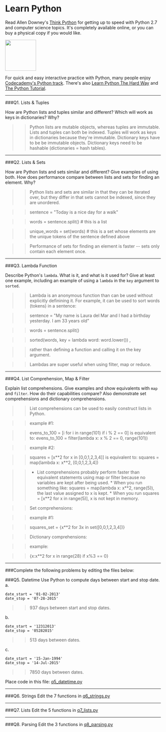 # Learn Python

Read Allen Downey's [Think Python](http://www.greenteapress.com/thinkpython/) for getting up to speed with Python 2.7 and computer science topics. It's completely available online, or you can buy a physical copy if you would like.

<a href="http://www.greenteapress.com/thinkpython/"><img src="img/think_python.png" style="width: 100px;" target="_blank"></a>

For quick and easy interactive practice with Python, many people enjoy [Codecademy's Python track](http://www.codecademy.com/en/tracks/python). There's also [Learn Python The Hard Way](http://learnpythonthehardway.org/book/) and [The Python Tutorial](https://docs.python.org/2/tutorial/).

---

###Q1. Lists &amp; Tuples

How are Python lists and tuples similar and different? Which will work as keys in dictionaries? Why?

>> Python lists are mutable objects, whereas tuples are immutable. 
Lists and tuples can both be indexed.
Tuples will work as keys in dictionaries because they're immutable. Dictionary keys have to be be immutable objects. Dictionary keys need to be hashable (dictionaries = hash tables). 

---

###Q2. Lists &amp; Sets

How are Python lists and sets similar and different? Give examples of using both. How does performance compare between lists and sets for finding an element. Why?

>> Python lists and sets are similar in that they can be iterated over, but they differ in that sets cannot be indexed, since they are unordered.

>> sentence = "Today is a nice day for a walk"

>> words = sentence.split()  # this is a list

>> unique_words = set(words) # this is a set whose elements are the unique tokens of the sentence defined above

>> Performance of sets for finding an element is faster  -- sets only contain each element once. 



---

###Q3. Lambda Function

Describe Python's `lambda`. What is it, and what is it used for? Give at least one example, including an example of using a `lambda` in the `key` argument to `sorted`.

>> Lambda is an anonymous function than can be used without explicitly definining it. For example, it can be used to sort words (tokens) in a sentence:

>> sentence = "My name is Laura del Mar and I had a birthday yesterday. I am 33 years old"

>> words = sentence.split()

>> sorted(words, key = lambda word: word.lower()) , 

>> rather than defining a function and calling it on the key argument.

>> Lambdas are super useful when using filter, map or reduce. 



---

###Q4. List Comprehension, Map &amp; Filter

Explain list comprehensions. Give examples and show equivalents with `map` and `filter`. How do their capabilities compare? Also demonstrate set comprehensions and dictionary comprehensions.

>> List comprehensions can be used to easily construct lists in Python. 

>> example #1: 

>> evens_to_100 = [i for i in range(101) if i % 2 == 0] is equivalent to: evens_to_100 = filter(lambda x: x % 2 == 0, range(101))

>> example #2: 

>> squares = [x\*\*2 for x in [0,0,1,2,3,4]] is equivalent to: squares = map(lambda x: x\*\*2, [0,0,1,2,3,4])

>> * List comprehensions probably perform faster than equivalent statements using map or filter because no variables are kept after being used. 
	* When you run something like: squares = map(lambda x: x\*\*2, range(5)), the last value assigned to x is kept. 
	* When you run squares = [x**2 for x in range(5)], x is not kept in memory. 

>> Set comprehensions: 

>> example #1: 

>> squares_set = {x\*\*2 for 3x in set([0,0,1,2,3,4])}

>> Dictionary comprehensions:

>> example: 

>> {x:x**2 for x in range(28) if x%3 == 0}

---

###Complete the following problems by editing the files below:

###Q5. Datetime
Use Python to compute days between start and stop date.   
a.  

```
date_start = '01-02-2013'    
date_stop = '07-28-2015'
```

>> 937 days between start and stop dates. 

b.  
```
date_start = '12312013'  
date_stop = '05282015'  
```

>> 513 days between dates.

c.  
```
date_start = '15-Jan-1994'      
date_stop = '14-Jul-2015'  
```

>> 7850 days between dates.

Place code in this file: [q5_datetime.py](python/q5_datetime.py)

---

###Q6. Strings
Edit the 7 functions in [q6_strings.py](python/q6_strings.py)

---

###Q7. Lists
Edit the 5 functions in [q7_lists.py](python/q7_lists.py)

---

###Q8. Parsing
Edit the 3 functions in [q8_parsing.py](python/q8_parsing.py)





